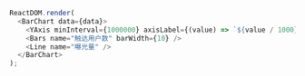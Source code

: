 <!--start-code-->

```js
ReactDOM.render(
  <BarChart data={data}>
    <YAxis minInterval={1000000} axisLabel={(value) => `${value / 1000}K`} />
    <Bars name="触达用户数" barWidth={10} />
    <Line name="曝光量" />
  </BarChart>
);
```

<!--end-code-->
